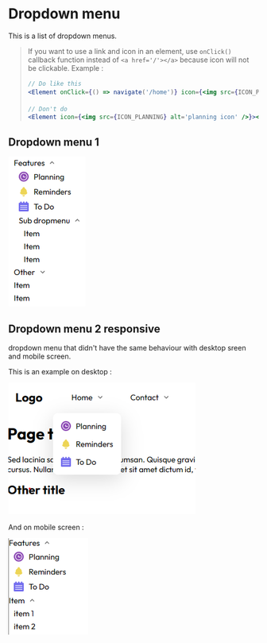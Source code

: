 # Dropdown menu

This is a list of dropdown menus.

> If you want to use a link and icon in an element, use ```onClick()``` callback function instead of ```<a href='/'></a>``` because icon will not be clickable.
> Example :
> ```jsx
> // Do like this
><Element onClick={() => navigate('/home')} icon={<img src={ICON_PLANNING} alt='planning icon' />}>Planning</Element>
>
> // Don't do
><Element icon={<img src={ICON_PLANNING} alt='planning icon' />}><a href='home'>Planning</a></Element>
> ```
>

## Dropdown menu 1

![](./dropdown-menu-1/images/dropdown-menu-1-open.png)


## Dropdown menu 2 responsive

dropdown menu that didn't have the same behaviour with desktop sreen and mobile screen.

This is an example on desktop :

![](./dropdown-menu-2/images/dropdown-menu-2-open.png)

And on mobile screen :

![](./dropdown-menu-2/images/dropdown-menu-2-open-mobile.png)

